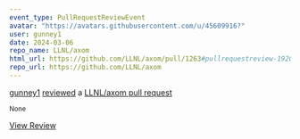 ```yaml
---
event_type: PullRequestReviewEvent
avatar: "https://avatars.githubusercontent.com/u/45609916?"
user: gunney1
date: 2024-03-06
repo_name: LLNL/axom
html_url: https://github.com/LLNL/axom/pull/1263#pullrequestreview-1920485928
repo_url: https://github.com/LLNL/axom
---
```


<a href='https://github.com/gunney1' target='_blank'>gunney1</a> <a href='https://github.com/LLNL/axom/pull/1263#pullrequestreview-1920485928' target='_blank'>reviewed</a> a <a href='https://github.com/LLNL/axom/pull/1263' target='_blank'>LLNL/axom pull request</a>

<small>None</small>

<a href='https://github.com/LLNL/axom/pull/1263#pullrequestreview-1920485928' target='_blank'>View Review</a>